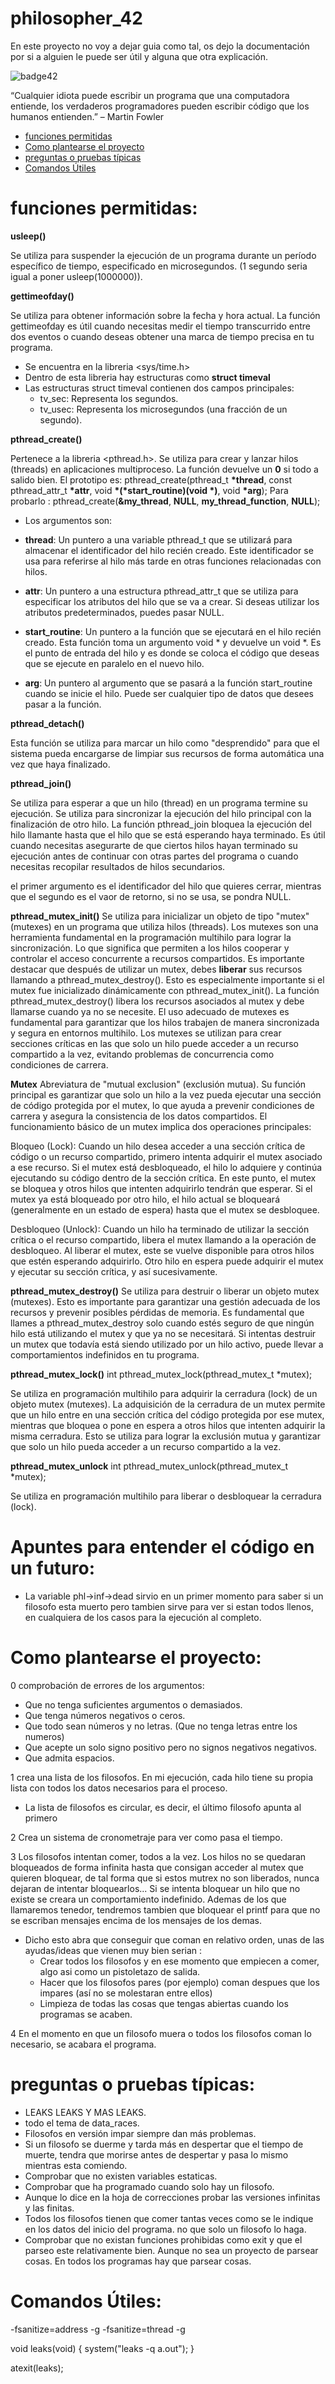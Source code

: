 # philosopher_42
En este proyecto no voy a dejar guia como tal, os dejo la documentación por si a alguien le puede ser útil y alguna que otra explicación.

![badge42](https://github.com/ducksdoor/pipex_42/assets/128644496/766bc96f-5dca-407e-a5f8-d2455489b1b4)

“Cualquier idiota puede escribir un programa que una computadora entiende, los verdaderos programadores pueden escribir código que los humanos entienden.” – Martin Fowler


- [funciones permitidas](#-funciones-permitidas)
- [Como plantearse el proyecto](#-Como-plantearse-el-proyecto)
- [preguntas o pruebas típicas](#-preguntas-o-pruebas-típicas)
- [Comandos Útiles](#-Comandos-Útiles)


# funciones permitidas:

__usleep()__

Se utiliza para suspender la ejecución de un programa durante un período específico de tiempo, especificado en microsegundos. (1 segundo seria igual a poner usleep(1000000)).

__gettimeofday()__

Se utiliza para obtener información sobre la fecha y hora actual. La función gettimeofday es útil cuando necesitas medir el tiempo transcurrido entre dos eventos o cuando deseas obtener una marca de tiempo precisa en tu programa.

 - Se encuentra en la libreria <sys/time.h>
 - Dentro de esta libreria hay estructuras como __struct timeval__
 - Las estructuras struct timeval contienen dos campos principales:
   -   tv_sec: Representa los segundos.
   -   tv_usec: Representa los microsegundos (una fracción de un segundo).


__pthread_create()__

Pertenece a la libreria <pthread.h>. Se utiliza para crear y lanzar hilos (threads) en aplicaciones multiproceso.
La función devuelve un __0__ si todo a salido bien.
El prototipo es: pthread_create(pthread_t __*thread__, const pthread_attr_t __*attr__, void __*(*start_routine)(void *)__, void __*arg__);
Para probarlo  : pthread_create(__&my_thread__, __NULL__, __my_thread_function__, __NULL__);
- Los argumentos son:

- __thread__: Un puntero a una variable pthread_t que se utilizará para almacenar el identificador del hilo recién creado. Este identificador se usa para referirse al hilo más tarde en otras funciones relacionadas con hilos.

- __attr__: Un puntero a una estructura pthread_attr_t que se utiliza para especificar los atributos del hilo que se va a crear. Si deseas utilizar los atributos predeterminados, puedes pasar NULL.

- __start_routine__: Un puntero a la función que se ejecutará en el hilo recién creado. Esta función toma un argumento void * y devuelve un void *. Es el punto de entrada del hilo y es donde se coloca el código que deseas que se ejecute en paralelo en el nuevo hilo.

- __arg__: Un puntero al argumento que se pasará a la función start_routine cuando se inicie el hilo. Puede ser cualquier tipo de datos que desees pasar a la función.

__pthread_detach()__

Esta función se utiliza para marcar un hilo como "desprendido" para que el sistema pueda encargarse de limpiar sus recursos de forma automática una vez que haya finalizado.

__pthread_join()__

Se utiliza para esperar a que un hilo (thread) en un programa termine su ejecución. Se utiliza para sincronizar la ejecución del hilo principal con la finalización de otro hilo. La función pthread_join bloquea la ejecución del hilo llamante hasta que el hilo que se está esperando haya terminado. Es útil cuando necesitas asegurarte de que ciertos hilos hayan terminado su ejecución antes de continuar con otras partes del programa o cuando necesitas recopilar resultados de hilos secundarios.

el primer argumento es el identificador del hilo que quieres cerrar, mientras que el segundo es el vaor de retorno, si no se usa, se pondra NULL.

__pthread_mutex_init()__
Se utiliza para inicializar un objeto de tipo "mutex" (mutexes) en un programa que utiliza hilos (threads). Los mutexes son una herramienta fundamental en la programación multihilo para lograr la sincronización. Lo que significa que permiten a los hilos cooperar y controlar el acceso concurrente a recursos compartidos.
Es importante destacar que después de utilizar un mutex, debes __liberar__ sus recursos llamando a pthread_mutex_destroy(). Esto es especialmente importante si el mutex fue inicializado dinámicamente con pthread_mutex_init(). La función pthread_mutex_destroy() libera los recursos asociados al mutex y debe llamarse cuando ya no se necesite.
El uso adecuado de mutexes es fundamental para garantizar que los hilos trabajen de manera sincronizada y segura en entornos multihilo. Los mutexes se utilizan para crear secciones críticas en las que solo un hilo puede acceder a un recurso compartido a la vez, evitando problemas de concurrencia como condiciones de carrera.

__Mutex__
Abreviatura de "mutual exclusion" (exclusión mutua).
Su función principal es garantizar que solo un hilo a la vez pueda ejecutar una sección de código protegida por el mutex, lo que ayuda a prevenir condiciones de carrera y asegura la consistencia de los datos compartidos.
El funcionamiento básico de un mutex implica dos operaciones principales: 

Bloqueo (Lock):
Cuando un hilo desea acceder a una sección crítica de código o un recurso compartido, primero intenta adquirir el mutex asociado a ese recurso.
Si el mutex está desbloqueado, el hilo lo adquiere y continúa ejecutando su código dentro de la sección crítica. En este punto, el mutex se bloquea y otros hilos que intenten adquirirlo tendrán que esperar.
Si el mutex ya está bloqueado por otro hilo, el hilo actual se bloqueará (generalmente en un estado de espera) hasta que el mutex se desbloquee.

Desbloqueo (Unlock):
Cuando un hilo ha terminado de utilizar la sección crítica o el recurso compartido, libera el mutex llamando a la operación de desbloqueo.
Al liberar el mutex, este se vuelve disponible para otros hilos que estén esperando adquirirlo.
Otro hilo en espera puede adquirir el mutex y ejecutar su sección crítica, y así sucesivamente.

__pthread_mutex_destroy()__
Se utiliza para destruir o liberar un objeto mutex (mutexes). Esto es importante para garantizar una gestión adecuada de los recursos y prevenir posibles pérdidas de memoria.
Es fundamental que llames a pthread_mutex_destroy solo cuando estés seguro de que ningún hilo está utilizando el mutex y que ya no se necesitará. Si intentas destruir un mutex que todavía está siendo utilizado por un hilo activo, puede llevar a comportamientos indefinidos en tu programa.

__pthread_mutex_lock()__
int pthread_mutex_lock(pthread_mutex_t *mutex);

Se utiliza en programación multihilo para adquirir la cerradura (lock) de un objeto mutex (mutexes). La adquisición de la cerradura de un mutex permite que un hilo entre en una sección crítica del código protegida por ese mutex, mientras que bloquea o pone en espera a otros hilos que intenten adquirir la misma cerradura. Esto se utiliza para lograr la exclusión mutua y garantizar que solo un hilo pueda acceder a un recurso compartido a la vez.

__pthread_mutex_unlock__
int pthread_mutex_unlock(pthread_mutex_t *mutex);

Se utiliza en programación multihilo para liberar o desbloquear la cerradura (lock).

# Apuntes para entender el código en un futuro:

   - La variable phl->inf->dead sirvio en un primer momento para saber si un filosofo esta muerto pero tambien sirve para ver si estan todos llenos, en cualquiera de los casos para la ejecución al completo.









# Como plantearse el proyecto:

0 comprobación de errores de los argumentos:
 - Que no tenga suficientes argumentos o demasiados.
 - Que tenga números negativos o ceros.
 - Que todo sean números y no letras. (Que no tenga letras entre los numeros)
 - Que acepte  un solo signo positivo pero no signos negativos negativos.
 - Que admita espacios.

1 crea una lista de los filosofos. En mi ejecución, cada hilo tiene su propia lista con todos los datos necesarios para el proceso.

 - La lista de filosofos es circular, es decir, el último filosofo apunta al primero

2 Crea un sistema de cronometraje para ver como pasa el tiempo.

3 Los filosofos intentan comer, todos a la vez. Los hilos no se quedaran bloqueados de forma infinita hasta que consigan acceder al mutex que quieren bloquear, de tal forma que si estos mutrex no son liberados, nunca dejaran de intentar bloquearlos... Si se intenta bloquear un hilo que no existe se creara un comportamiento indefinido. Ademas de los que llamaremos tenedor, tendremos tambien que bloquear el printf para que no se escriban mensajes encima de los mensajes de los demas.

 - Dicho esto abra que conseguir que coman en relativo orden, unas de las ayudas/ideas que vienen muy bien serian : 
   - Crear todos los filosofos y en ese momento que empiecen a comer, algo asi como un pistoletazo de salida.
   - Hacer que los filosofos pares (por ejemplo) coman despues que los impares (así no se molestaran entre ellos)
   - Limpieza de todas las cosas que tengas abiertas cuando los programas se acaben.

4 En el momento en que un filosofo muera o todos los filosofos coman lo necesario, se acabara el programa.






# preguntas o pruebas típicas:
 - LEAKS LEAKS Y MAS LEAKS.
 - todo el tema de data_races.
 - Filosofos en versión impar siempre dan más problemas.
 - Si un filosofo se duerme y tarda más en despertar que el tiempo de muerte, tendra que morirse antes de despertar y pasa lo mismo mientras esta comiendo.
 - Comprobar que no existen variables estaticas.
 - Comprobar que ha programado cuando solo hay un filosofo.
 - Aunque lo dice en la hoja de correcciones probar las versiones infinitas y las finitas.
 - Todos los filosofos tienen que comer tantas veces como se le indique en los datos del inicio del programa. no que solo un filosofo lo haga.
 - Comprobar que no existan funciones prohibidas como exit y que el parseo este relativamente bien. Aunque no sea un proyecto de parsear cosas. En todos los programas hay que parsear cosas.
 






# Comandos Útiles:

-fsanitize=address -g
-fsanitize=thread -g

void leaks(void)
{
   system("leaks -q a.out"); 
}

atexit(leaks);
